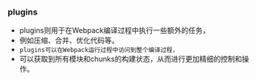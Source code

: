 ### plugins
* plugins则用于在Webpack编译过程中执行一些额外的任务，
* 例如压缩、合并、优化代码等。
* `plugins可以在Webpack运行过程中访问到整个编译过程，`
* 可以获取到所有模块和chunks的构建状态，从而进行更加精细的控制和操作。



